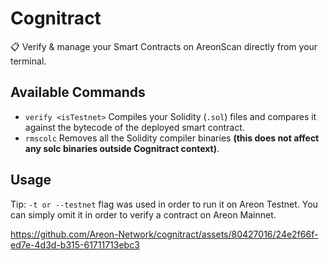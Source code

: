 # Cognitract
📋 Verify &amp; manage your Smart Contracts on AreonScan directly from your terminal.

## Available Commands
- `verify <isTestnet>` Compiles your Solidity (`.sol`) files and compares it against the bytecode of the deployed smart contract. 
- `rmscolc` Removes all the Solidity compiler binaries __(this does not affect any solc binaries outside Cognitract context)__.

## Usage
Tip: `-t or --testnet` flag was used in order to run it on Areon Testnet. You can simply omit it in order to verify a contract on Areon Mainnet.

https://github.com/Areon-Network/cognitract/assets/80427016/24e2f66f-ed7e-4d3d-b315-61711713ebc3

